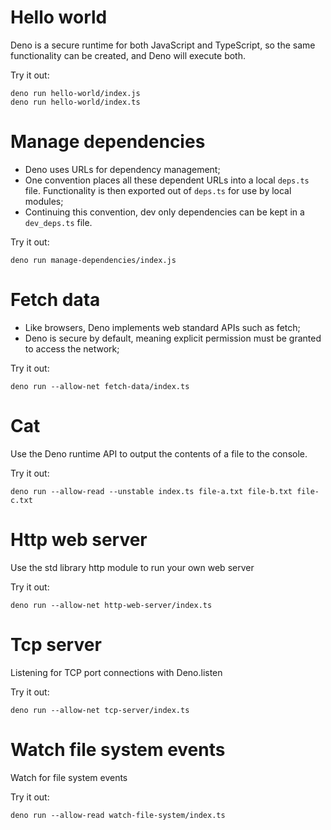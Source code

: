 # Hello world

Deno is a secure runtime for both JavaScript and TypeScript, so the same functionality can be created, and Deno will execute both.

Try it out:

```
deno run hello-world/index.js
deno run hello-world/index.ts
```

# Manage dependencies

* Deno uses URLs for dependency management;
* One convention places all these dependent URLs into a local `deps.ts` file. Functionality is then exported out of `deps.ts` for use by local modules;
* Continuing this convention, dev only dependencies can be kept in a `dev_deps.ts` file.

Try it out:

```
deno run manage-dependencies/index.js
```

# Fetch data

* Like browsers, Deno implements web standard APIs such as fetch;
* Deno is secure by default, meaning explicit permission must be granted to access the network;

Try it out:

```
deno run --allow-net fetch-data/index.ts
```

# Cat

Use the Deno runtime API to output the contents of a file to the console.

Try it out:

```
deno run --allow-read --unstable index.ts file-a.txt file-b.txt file-c.txt
```

# Http web server

Use the std library http module to run your own web server

Try it out:

```
deno run --allow-net http-web-server/index.ts
```

# Tcp server

Listening for TCP port connections with Deno.listen

Try it out:

```
deno run --allow-net tcp-server/index.ts
```

# Watch file system events

Watch for file system events

Try it out:

```
deno run --allow-read watch-file-system/index.ts
```